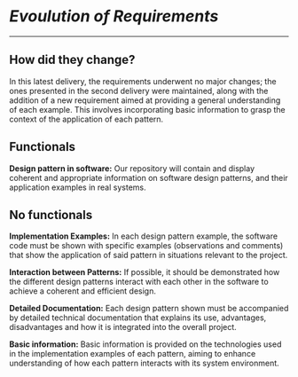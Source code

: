 # _**Evoulution of Requirements**_

<hr>

## How did they change?

In this latest delivery, the requirements underwent no major changes; the ones presented in the second delivery were maintained, along with the addition of a new requirement aimed at providing a general understanding of each example. This involves incorporating basic information to grasp the context of the application of each pattern.


## Functionals
 **Design pattern in software:** Our repository will contain and display coherent and appropriate information on software design patterns, and their application examples in real systems.

## No functionals
 **Implementation Examples:** In each design pattern example, the software code must be shown with specific examples (observations and comments) that show the application of said pattern in situations relevant to the project.

**Interaction between Patterns:** If possible, it should be demonstrated how the different design patterns interact with each other in the software to achieve a coherent and efficient design.

 **Detailed Documentation:** Each design pattern shown must be accompanied by detailed technical documentation that explains its use, advantages, disadvantages and how it is integrated into the overall project.

 **Basic information:** Basic information is provided on the technologies used in the implementation examples of each pattern, aiming to enhance understanding of how each pattern interacts with its system environment.



